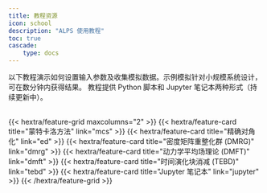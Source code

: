 ```yaml
---
title: 教程资源
icon: school
description: "ALPS 使用教程"
toc: true
cascade:
    type: docs
---
```


以下教程演示如何设置输入参数及收集模拟数据。示例模拟针对小规模系统设计，可在数分钟内获得结果。
教程提供 Python 脚本和 Jupyter 笔记本两种形式（持续更新中）。

<br>
{{< hextra/feature-grid maxcolumns="2" >}}
  {{< hextra/feature-card
    title="蒙特卡洛方法"
    link="mcs"
  >}}
  {{< hextra/feature-card
    title="精确对角化"
    link="ed"
  >}}
  {{< hextra/feature-card
    title="密度矩阵重整化群 (DMRG)"
    link="dmrg"
  >}}
  {{< hextra/feature-card
    title="动力学平均场理论 (DMFT)"
    link="dmft"
  >}}
  {{< hextra/feature-card
    title="时间演化块消减 (TEBD)"
    link="tebd"
  >}}
  {{< hextra/feature-card
    title="Jupyter 笔记本"
    link="jupyter"
  >}}
{{< /hextra/feature-grid >}}
